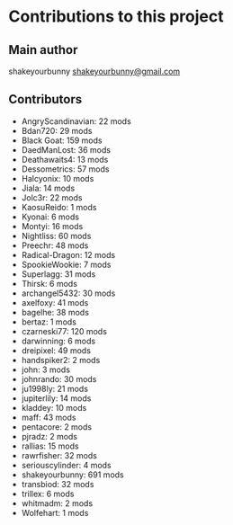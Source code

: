 Contributions to this project
=============================

Main author
----------
shakeyourbunny <shakeyourbunny@gmail.com>

Contributors
------------
- AngryScandinavian: 22 mods
- Bdan720: 29 mods
- Black Goat: 159 mods
- DaedManLost: 36 mods
- Deathawaits4: 13 mods
- Dessometrics: 57 mods
- Halcyonix: 10 mods
- Jiala: 14 mods
- Jolc3r: 22 mods
- KaosuReido: 1 mods
- Kyonai: 6 mods
- Montyi: 16 mods
- Nightliss: 60 mods
- Preechr: 48 mods
- Radical-Dragon: 12 mods
- SpookieWookie: 7 mods
- Superlagg: 31 mods
- Thirsk: 6 mods
- archangel5432: 30 mods
- axelfoxy: 41 mods
- bagelhe: 38 mods
- bertaz: 1 mods
- czarneski77: 120 mods
- darwinning: 6 mods
- dreipixel: 49 mods
- handspiker2: 2 mods
- john: 3 mods
- johnrando: 30 mods
- ju1998ly: 21 mods
- jupiterlily: 14 mods
- kladdey: 10 mods
- maff: 43 mods
- pentacore: 2 mods
- pjradz: 2 mods
- rallias: 15 mods
- rawrfisher: 32 mods
- seriouscylinder: 4 mods
- shakeyourbunny: 691 mods
- transbiod: 32 mods
- trillex: 6 mods
- whitmadm: 2 mods
- Wolfehart: 1 mods
